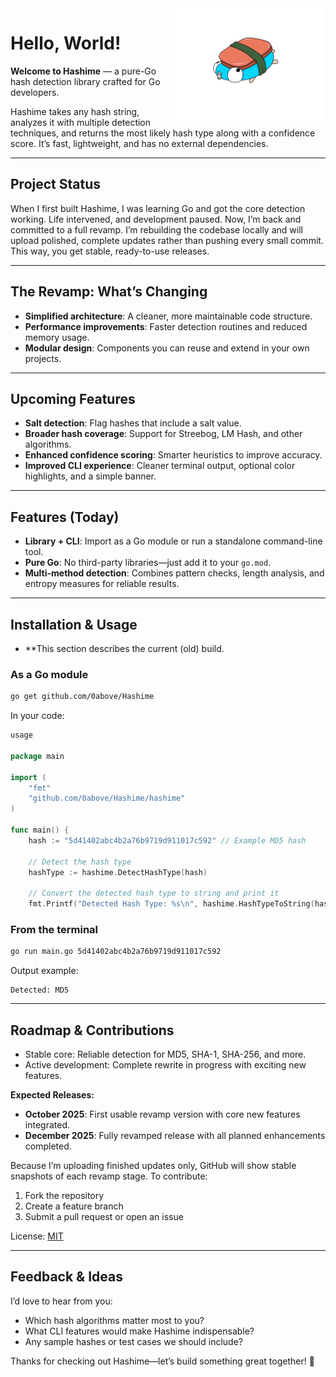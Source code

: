 <img align="right" width="250px" src="assets/gopher_sushi1.png" alt="Gopher Sushi">

# Hello, World!

**Welcome to Hashime** — a pure-Go hash detection library crafted for Go developers.

Hashime takes any hash string, analyzes it with multiple detection techniques, and returns the most likely hash type along with a confidence score. It’s fast, lightweight, and has no external dependencies.

---

## Project Status

When I first built Hashime, I was learning Go and got the core detection working. Life intervened, and development paused. Now, I’m back and committed to a full revamp. I’m rebuilding the codebase locally and will upload polished, complete updates rather than pushing every small commit. This way, you get stable, ready-to-use releases.

---

## The Revamp: What’s Changing

* **Simplified architecture**: A cleaner, more maintainable code structure.
* **Performance improvements**: Faster detection routines and reduced memory usage.
* **Modular design**: Components you can reuse and extend in your own projects.

---

## Upcoming Features

* **Salt detection**: Flag hashes that include a salt value.
* **Broader hash coverage**: Support for Streebog, LM Hash, and other algorithms.
* **Enhanced confidence scoring**: Smarter heuristics to improve accuracy.
* **Improved CLI experience**: Cleaner terminal output, optional color highlights, and a simple banner.

---

## Features (Today)

* **Library + CLI**: Import as a Go module or run a standalone command-line tool.
* **Pure Go**: No third-party libraries—just add it to your `go.mod`.
* **Multi-method detection**: Combines pattern checks, length analysis, and entropy measures for reliable results.

---

## Installation & Usage

* **This section describes the current (old) build.

### As a Go module

```bash
go get github.com/0above/Hashime
```

In your code:

```go
usage 

package main

import (
    "fmt"
    "github.com/0above/Hashime/hashime"
)

func main() {
    hash := "5d41402abc4b2a76b9719d911017c592" // Example MD5 hash

    // Detect the hash type
    hashType := hashime.DetectHashType(hash)

    // Convert the detected hash type to string and print it
    fmt.Printf("Detected Hash Type: %s\n", hashime.HashTypeToString(hashType))
```

### From the terminal

```bash
go run main.go 5d41402abc4b2a76b9719d911017c592
```

Output example:

```
Detected: MD5
```

---

## Roadmap & Contributions

* Stable core: Reliable detection for MD5, SHA-1, SHA-256, and more.
* Active development: Complete rewrite in progress with exciting new features.

**Expected Releases:**

* **October 2025**: First usable revamp version with core new features integrated.
* **December 2025**: Fully revamped release with all planned enhancements completed.

Because I’m uploading finished updates only, GitHub will show stable snapshots of each revamp stage. To contribute:

1. Fork the repository
2. Create a feature branch
3. Submit a pull request or open an issue

License: [MIT](LICENSE)

---

## Feedback & Ideas

I’d love to hear from you:

* Which hash algorithms matter most to you?
* What CLI features would make Hashime indispensable?
* Any sample hashes or test cases we should include?

Thanks for checking out Hashime—let’s build something great together! 🎉
